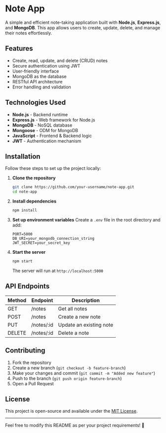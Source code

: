 # Note App

A simple and efficient note-taking application built with **Node.js**, **Express.js**, and **MongoDB**. This app allows users to create, update, delete, and manage their notes effortlessly.

## Features

- Create, read, update, and delete (CRUD) notes
- Secure authentication using JWT
- User-friendly interface
- MongoDB as the database
- RESTful API architecture
- Error handling and validation

## Technologies Used

- **Node.js** - Backend runtime
- **Express.js** - Web framework for Node.js
- **MongoDB** - NoSQL database
- **Mongoose** - ODM for MongoDB
- **JavaScript** - Frontend & Backend logic
- **JWT** - Authentication mechanism

## Installation

Follow these steps to set up the project locally:

1. **Clone the repository**
   ```sh
   git clone https://github.com/your-username/note-app.git
   cd note-app
   ```

2. **Install dependencies**
   ```sh
   npm install
   ```

3. **Set up environment variables**
   Create a `.env` file in the root directory and add:
   ```env
   PORT=5000
   DB_URI=your_mongodb_connection_string
   JWT_SECRET=your_secret_key
   ```

4. **Start the server**
   ```sh
   npm start
   ```
   The server will run at `http://localhost:5000`

## API Endpoints

| Method | Endpoint       | Description             |
|--------|---------------|-------------------------|
| GET    | /notes        | Get all notes           |
| POST   | /notes        | Create a new note       |
| PUT    | /notes/:id    | Update an existing note |
| DELETE | /notes/:id    | Delete a note           |

## Contributing

1. Fork the repository
2. Create a new branch (`git checkout -b feature-branch`)
3. Make your changes and commit (`git commit -m "Added new feature"`)
4. Push to the branch (`git push origin feature-branch`)
5. Open a Pull Request

## License

This project is open-source and available under the [MIT License](LICENSE).

---

Feel free to modify this README as per your project requirements! 🚀

